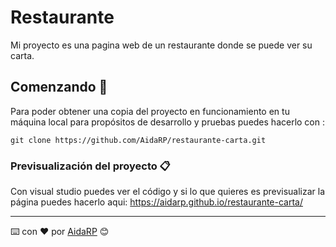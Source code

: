 # Restaurante

Mi proyecto es una pagina web de un restaurante donde se puede ver su carta.

## Comenzando 🚀

Para poder obtener una copia del proyecto en funcionamiento en tu máquina local para propósitos de desarrollo y pruebas puedes hacerlo con :

```
git clone https://github.com/AidaRP/restaurante-carta.git
```

### Previsualización del proyecto 📋

Con visual studio puedes ver el código y si lo que quieres es previsualizar la página puedes hacerlo aqui: https://aidarp.github.io/restaurante-carta/


---
⌨️ con ❤️ por [AidaRP](https://github.com/AidaRP) 😊
